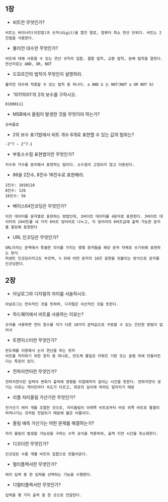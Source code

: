 ## 1장
- 비트란 무엇인가?
```
비트는 바이너리(이진법)과 숫자(digit)을 합친 말로, 컴퓨터 최소 연산 단위다. 비트는 2진법을 사용한다.
```
- 불리언 대수란 무엇인가?
```
비트에 대해 사용할 수 있는 연산 규칙의 집합. 결합 법칙, 교환 법칙, 분배 법칙을 말한다.
연산자로는 AND, OR, NOT
```
- 드모르간의 법칙이 무엇인지 설명하라.
```
불리언 대수에 적용할 수 있는 법칙 중 하나다. a AND b 는 NOT(NOT a OR NOT b)
```

- ‘10111001’의 2의 보수를 구하시오.
```
01000111
```

- MSB에서 올림이 발생한 것을 무엇이라 하는가?
```
오버플로
```

- 2의 보수 표기법에서 비트 개수 8개로 표현할 수 있는 값의 범위는?
```
-2^7 ~ 2^7-1
```

- 부동소수점 표현법이란 무엇인가?
```
지수와 가수를 분리해서 표현하는 법이다. 소수점이 고정되지 않고 이동된다.
```

- 86을 2진수, 8진수 16진수로 표현해라.
```
2진수: 1010110
8진수: 126
16진수: 56
```

- 베이스64인코딩은 무엇인가?
```
이진 데이터를 문자열로 표현하는 방법인데, 3바이트 데이터를 4문자로 표현한다. 3바이트 데이터의 24비트를 네 가지 6비트 덩어리로 나누고, 각 덩어리의 6비트값에 출력 가능한 문자를 할당해 표현한다
```

- URL 인코딩은 무엇인가?
```
URL이라는 문맥에서 특별한 의미를 가지는 몇몇 문자들을 해당 문자 자체로 쓰기위해 표현하는 방식
퍼센트 인코딩이라고도 부르며, % 뒤에 어떤 문자의 16진 표현을 덧붙이는 방식으로 문자를 인코딩한다.
```

## 2장
- 아날로그와 디지털의 차이를 서술하시오.
```
아날로그는 연속적인 것을 뜻하며, 디지털은 이산적인 것을 뜻한다.
```

- 하드웨어에서 비트를 사용하는 이유는?
```
숫자를 사용하면 전이 함수를 각기 다른 10가지 문턱값으로 구분할 수 있는 간단한 방법이 없어서
```

- 트랜지스터란 무엇인가?
```
반도체를 이용해서 논리 연산을 하는 장치
비트를 처리하기 위한 장치 중 하나로, 반도체 물질로 이뤄진 기판 또는 슬랩 위에 만들어진다는 특징이 있다.
```

- 전파지연이란 무엇인가?
```
전파지연이란 입력의 변화가 출력에 영향을 미칠때까지 걸리는 시간을 뜻한다. 전파지연이 생기는 이유는 게이트마다 속도가 다르고, 회로의 길이에 따라도 달라지기 때문
```

- 리플 자리올림 가산기란 무엇인가?
```
전가산기 여러 개를 조합한 것으로, 자리올림이 아래쪽 비트로부터 바로 위쪽 비트로 물결이 퍼져나가는 것처럼 전달되기 때문에 붙은 이름이다.
```

- 올림 예측 가산기는 어떤 문제를 해결하는가?
```
자리 올림이 발생할 가능성을 구하는 수학 공식을 적용하여, 출력 지연 시간을 최소화한다.
```

- 디코더란 무엇인가?
```
인코딩된 수를 개별 비트의 집합으로 만들어준다.
```

- 멀티플렉서란 무엇인가?
```
여러 입력 중 한 입력을 선택하는 기능을 수행한다.
```

- 디멀티플렉서란 무엇인가?
```
입력을 몇 가지 출력 중 한 곳으로 전달한다.
```

